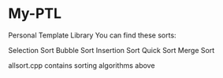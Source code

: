 # My-PTL
Personal Template Library
You can find these sorts:
  
  Selection Sort
  Bubble Sort
  Insertion Sort
  Quick Sort
  Merge Sort
  
allsort.cpp contains sorting algorithms above
